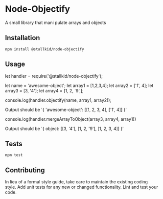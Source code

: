 Node-Objectify
=========

A small library that mani
pulate arrays and objects

## Installation

  `npm install @stallkid/node-objectify`

## Usage

  let handler = require('@stallkid/node-objectify');

  let name = 'awesome-object';
  let array1 = [1,2,3,4];
  let array2 = ['1', 4];
  let array3 = [3, '4'];
  let array4 = [1, 2, '9',];

  console.log(handler.objectify(name, array1, array2));

Output should be  '{ 'awesome-object': [[1, 2, 3, 4], ['1', 4]] }'

  console.log(handler.mergeArrayToObject(array3, array4, array1))

Output should be '{ object: [[3, '4'], [1, 2, '9'], [1, 2, 3, 4]] }'

## Tests

  `npm test`

## Contributing

In lieu of a formal style guide, take care to maintain the existing coding style. Add unit tests for any new or changed functionality. Lint and test your code.